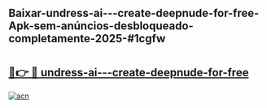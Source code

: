 ## Baixar-undress-ai---create-deepnude-for-free-Apk-sem-anúncios-desbloqueado-completamente-2025-#1cgfw

# <h2><a href="https://ainizakaria.my?title=undress-ai---create-deepnude-for-free&ref=20M">🔗👉 🔴 undress-ai---create-deepnude-for-free</a></h2>

[![acn](https://github.com/user-attachments/assets/0f9c940e-d8b0-45ae-aac7-cd30a18b3e1c)](https://ainizakaria.my?title=undress-ai---create-deepnude-for-free&ref=20M)

